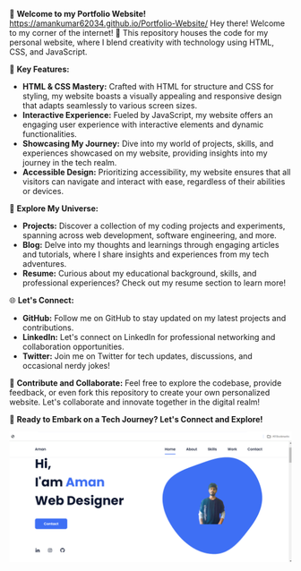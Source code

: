 

🌟 **Welcome to my Portfolio Website!**
https://amankumar62034.github.io/Portfolio-Website/
Hey there! Welcome to my corner of the internet! 👋 This repository houses the code for my personal website, where I blend creativity with technology using HTML, CSS, and JavaScript.

🚀 **Key Features:**
- **HTML & CSS Mastery:** Crafted with HTML for structure and CSS for styling, my website boasts a visually appealing and responsive design that adapts seamlessly to various screen sizes.
- **Interactive Experience:** Fueled by JavaScript, my website offers an engaging user experience with interactive elements and dynamic functionalities.
- **Showcasing My Journey:** Dive into my world of projects, skills, and experiences showcased on my website, providing insights into my journey in the tech realm.
- **Accessible Design:** Prioritizing accessibility, my website ensures that all visitors can navigate and interact with ease, regardless of their abilities or devices.

🔗 **Explore My Universe:**
- **Projects:** Discover a collection of my coding projects and experiments, spanning across web development, software engineering, and more.
- **Blog:** Delve into my thoughts and learnings through engaging articles and tutorials, where I share insights and experiences from my tech adventures.
- **Resume:** Curious about my educational background, skills, and professional experiences? Check out my resume section to learn more!

🌐 **Let's Connect:**
- **GitHub:** Follow me on GitHub to stay updated on my latest projects and contributions.
- **LinkedIn:** Let's connect on LinkedIn for professional networking and collaboration opportunities.
- **Twitter:** Join me on Twitter for tech updates, discussions, and occasional nerdy jokes!

🙌 **Contribute and Collaborate:**
Feel free to explore the codebase, provide feedback, or even fork this repository to create your own personalized website. Let's collaborate and innovate together in the digital realm!

🚀 **Ready to Embark on a Tech Journey? Let's Connect and Explore!**




![preview img](/preview.png)

